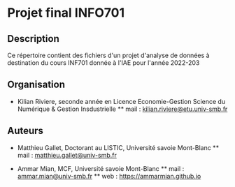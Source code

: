 # Projet final INFO701

## Description

Ce répertoire contient des fichiers d'un projet d'analyse de données à destination du cours INF701 donnée à l'IAE pour l'année 2022-203

## Organisation

* Kilian Riviere, seconde année en Licence Economie-Gestion Science du Numérique & Gestion Insdustrielle
** mail : kilian.riviere@etu.univ-smb.fr

## Auteurs

* Matthieu Gallet, Doctorant au LISTIC, Université savoie Mont-Blanc
** mail : matthieu.gallet@univ-smb.fr

* Ammar Mian, MCF, Université savoie Mont-Blanc
** mail : ammar.mian@univ-smb.fr
** web : https://ammarmian.github.io